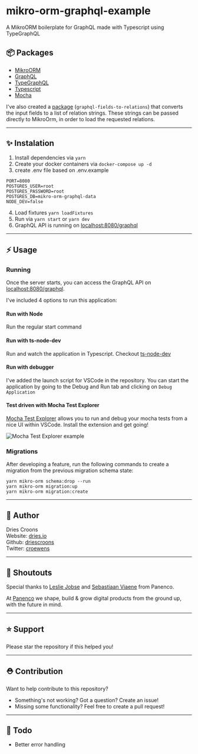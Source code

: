 # mikro-orm-graphql-example

A MikroORM boilerplate for GraphQL made with Typescript using TypeGraphQL

## 📦 Packages

- [MikroORM](https://mikro-orm.io/)
- [GraphQL](https://graphql.org/)
- [TypeGraphQL](https://typegraphql.com/)
- [Typescript](https://www.typescriptlang.org/)
- [Mocha](https://mochajs.org/)

I've also created a [package](https://github.com/driescroons/graphql-fields-to-relations) (`graphql-fields-to-relations`) that converts the input fields to a list of relation strings. These strings can be passed directly to MikroOrm, in order to load the requested relations.

___

## ✨ Instalation

1. Install dependencies via `yarn`
2. Create your docker containers via `docker-compose up -d`
3. create .env file based on .env.example

```
PORT=8080
POSTGRES_USER=root
POSTGRES_PASSWORD=root
POSTGRES_DB=mikro-orm-graphql-data
NODE_DEV=false
```

4. Load fixtures `yarn loadFixtures`
5. Run via `yarn start` or `yarn dev`
6. GraphQL API is running on  [localhost:8080/graphql](http://localhost:8080/graphql)

___

## ⚡️ Usage

### Running

Once the server starts, you can access the GraphQL API on [localhost:8080/graphql](http://localhost:8080/graphql).

I've included 4 options to run this application:

#### Run with Node

Run the regular start command

#### Run with ts-node-dev

Run and watch the application in Typescript. Checkout [ts-node-dev](https://www.npmjs.com/package/ts-node-dev)

#### Run with debugger

I've added the launch script for VSCode in the repository. You can start the application by going to the Debug and Run tab and clicking on `Debug Application`

#### Test driven with Mocha Test Explorer

[Mocha Test Explorer](https://marketplace.visualstudio.com/items?itemName=hbenl.vscode-mocha-test-adapter) allows you to run and debug your mocha tests from a nice UI within VSCode. Install the extension and get going!

![Mocha Test Explorer example](https://i.imgur.com/5WTSij5.gif)

### Migrations

After developing a feature, run the following commands to create a migration from the previous migration schema state:

```
yarn mikro-orm schema:drop --run
yarn mikro-orm migration:up
yarn mikro-orm migration:create
```

___

## 👤 Author

Dries Croons  
Website: [dries.io](http://dries.io)  
Github: [driescroons](http://github.com/driescroons)  
Twitter: [croewens](http://twitter.com/croewens)  

___

## 📢 Shoutouts

Special thanks to [Leslie Jobse](https://github.com/ljobse) and [Sebastiaan Viaene](https://github.com/sebastiaanviaene) from Panenco.  
  
At [Panenco](https://github.com/Panenco) we shape, build & grow digital products from the ground up, with the future in mind.

___

## ⭐️ Support

Please star the repository if this helped you!

___

## ⛑️ Contribution

Want to help contribute to this repository?

- Something's not working? Got a question? Create an issue!
- Missing some functionality? Feel free to create a pull request!

___

## 🚧 Todo

- Better error handling
